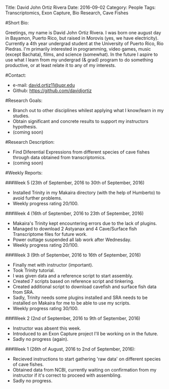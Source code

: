 Title: David John Ortiz Rivera
Date: 2016-09-02
Category: People
Tags: Transcriptomics, Exon Capture, Bio Research, Cave Fishes 

#Short Bio:
  
   Greetings, my name is David John Ortiz Rivera. I was born one august day in Bayamon, Puerto Rico, but raised in Morovis (yes, we have electricity). 
   Currently a 4th year undergrad student at the University of Puerto Rico, Rio Piedras. I'm primarily interested in programming, video games, music (except Bachata), films, and science (somewhat).
   In the future I aspire to use what I learn from my undergrad (& grad) program to do something productive,
   or at least relate it to any of my interests.
  
#Contact:

  + e-mail: david.ortiz11@upr.edu
  + Github: https://github.com/davidjortiz
  
#Research Goals:
  
  + Branch out to other disciplines whilest applying what I know/learn in my studies.
  + Obtain significant and concrete results to support my instructors hypothesis.
  + (coming soon)

#Research Description:

  + Find Diferential Expressions from different species of cave fishes through data obtained from
    transcriptomics.
  + (coming soon)
  
#Weekly Reports:

###Week 5 (23th of September, 2016 to 30th of September, 2016)
  
  + Installed Trinity in my Makaira directory (with the help of Humberto) to avoid further problems.
  + Weekly progress rating 20/100. 

###Week 4 (16th of September, 2016 to 23th of September, 2016)
  
  + Makaira's Trinity kept encountering errors due to the lack of plugins.
  + Managed to download 2 Astyanax and 4 Cave/Surface fish Transcriptome files for future work.
  + Power outtage suspended all lab work after Wednesday.
  + Weekly progress rating 20/100.

###Week 3 (9th of September, 2016 to 16th of September, 2016)
  
  + Finally met with instructor (important).
  + Took Trinity tutorial.
  + I was given data and a reference script to start assembly.
  + Created 7 scripts based on reference script and tinkering.
  + Created additional script to download cavefish and surface fish data from SRA.
  + Sadly, Trinity needs some plugins installed and SRA needs to be installed on Makaira
     for me to be able to use my scripts.
  + Weekly progress rating 30/100. 

###Week 2 (2nd of September, 2016 to 9th of September, 2016)
  
  + Instructor was absent this week.
  + Introduced to an Exon Capture project I'll be working on in the future.
  + Sadly no progress (again).

###Week 1 (26th of August, 2016 to 2nd of September, 2016):
  
  + Recieved instructions to start gathering 'raw data' on different
      species of cave fishes.
  + Obtained data from NCBI, currently waiting on confirmation from
      my instructor if it's correct to proceed with assembling.
  + Sadly no progress.
